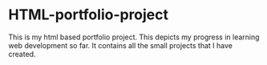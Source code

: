 # HTML-portfolio-project
This is my html based portfolio project. This depicts my progress in learning web development so far. It contains all the small projects that I have created.
